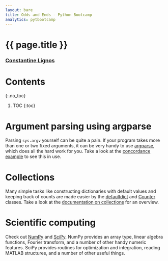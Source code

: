 ```yaml
---
layout: bare
title: Odds and Ends - Python Bootcamp
analytics: pytbootcamp
---
```

<div class="titleblock">
  <h1>{{ page.title }}</h1>
  <h3><a href="..">Constantine Lignos</a></h3>
</div>

# Contents
{:.no_toc}
1. TOC
{:toc}

# Argument parsing using argparse

Parsing `sys.argv` yourself can be quite a pain. If your program takes
more than one or two fixed arguments, it can be very handy to use
[argparse](http://docs.python.org/2.7/library/argparse.html), which
does all the hard work for you. Take a look at the [concordance
example](../examples/concordance.py) to see this in use.

# Collections

Many simple tasks like constructing dictionaries with default values
and keeping track of counts are made easier by the
[defaultdict](http://docs.python.org/2.7/library/collections.html#collections.defaultdict)
and
[Counter](http://docs.python.org/2.7/library/collections.html#collections.Counter)
classes. Take a look at the [documentation on
collections](http://docs.python.org/2.7/library/collections.html) for
an overview.

# Scientific computing

Check out [NumPy](http://www.numpy.org/) and
[SciPy](http://www.scipy.org/). NumPy provides an array type, linear
algebra functions, Fourier transform, and a number of other handy
numeric features. SciPy provides routines for optimization and
integration, reading MATLAB structures, and a number of other useful
things.
